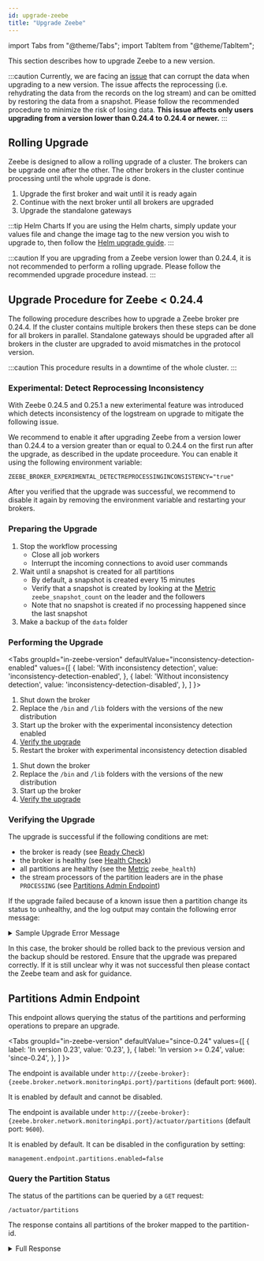 ```yaml
---
id: upgrade-zeebe
title: "Upgrade Zeebe"
---
```


import Tabs from "@theme/Tabs";
import TabItem from "@theme/TabItem";

This section describes how to upgrade Zeebe to a new version.

:::caution
Currently, we are facing an [issue](https://github.com/zeebe-io/zeebe/issues/5581) that can corrupt the data when upgrading to a new version. The issue affects the reprocessing (i.e. rehydrating the data from the records on the log stream) and can be omitted by restoring the data from a snapshot. Please follow the recommended procedure to minimize the risk of losing data. **This issue affects only users upgrading from a version lower than 0.24.4 to 0.24.4 or newer.**
:::

## Rolling Upgrade

Zeebe is designed to allow a rolling upgrade of a cluster. The brokers can be upgrade one after the other. The other brokers in the cluster continue processing until the whole upgrade is done.

1. Upgrade the first broker and wait until it is ready again
1. Continue with the next broker until all brokers are upgraded
1. Upgrade the standalone gateways

:::tip Helm Charts
If you are using the Helm charts, simply update your values file and change the image tag to the new version you wish to upgrade to, then follow the [Helm upgrade guide](https://helm.sh/docs/helm/helm_upgrade/).
:::

:::caution
If you are upgrading from a Zeebe version lower than 0.24.4, it is not recommended to perform a rolling upgrade. Please follow the recommended upgrade procedure instead.
:::

## Upgrade Procedure for Zeebe < 0.24.4

The following procedure describes how to upgrade a Zeebe broker pre 0.24.4. If the cluster contains multiple brokers then these steps can be done for all brokers in parallel. Standalone gateways should be upgraded after all brokers in the cluster are upgraded to avoid mismatches in the protocol version.

:::caution
This procedure results in a downtime of the whole cluster.
:::

### Experimental: Detect Reprocessing Inconsistency

With Zeebe 0.24.5 and 0.25.1 a new exterimental feature was introduced which detects inconsistency of the logstream on upgrade to mitigate the following issue.

We recommend to enable it after upgrading Zeebe from a version lower than 0.24.4 to a version greater than or equal to 0.24.4 on the first run after the upgrade, as described in the update proceedure. You can enable it using the following environment variable:

`ZEEBE_BROKER_EXPERIMENTAL_DETECTREPROCESSINGINCONSISTENCY="true"`

After you verified that the upgrade was successful, we recommend to disable it again by removing the environment variable and restarting your brokers.

### Preparing the Upgrade

1. Stop the workflow processing
    * Close all job workers
    * Interrupt the incoming connections to avoid user commands
1. Wait until a snapshot is created for all partitions
    * By default, a snapshot is created every 15 minutes
    * Verify that a snapshot is created by looking at the [Metric](metrics.md) `zeebe_snapshot_count` on the leader and the followers
    * Note that no snapshot is created if no processing happened since the last snapshot
1. Make a backup of the `data` folder

### Performing the Upgrade

<Tabs groupId="in-zeebe-version" defaultValue="inconsistency-detection-enabled" values={[ 
{ label: 'With inconsistency detection', value: 'inconsistency-detection-enabled', }, 
{ label: 'Without inconsistency detection', value: 'inconsistency-detection-disabled', }, 
] }>

<TabItem value="inconsistency-detection-enabled">

1. Shut down the broker
1. Replace the `/bin` and `/lib` folders with the versions of the new distribution
1. Start up the broker with the experimental inconsistency detection enabled
1. [Verify the upgrade](#verifying-the-upgrade)
1. Restart the broker with experimental inconsistency detection disabled

</TabItem>

<TabItem value="inconsistency-detection-disabled">

1. Shut down the broker
1. Replace the `/bin` and `/lib` folders with the versions of the new distribution
1. Start up the broker
1. [Verify the upgrade](#verifying-the-upgrade)

</TabItem>
</Tabs>

### Verifying the Upgrade

The upgrade is successful if the following conditions are met:

* the broker is ready (see [Ready Check](health.md#ready-check))
* the broker is healthy (see [Health Check](health.md#health-check))
* all partitions are healthy (see the [Metric](metrics.md#metrics-related-to-health) `zeebe_health`)
* the stream processors of the partition leaders are in the phase `PROCESSING` (see [Partitions Admin Endpoint](#partitions-admin-endpoint))

If the upgrade failed because of a known issue then a partition change its status to unhealthy, and the log output may contain the following error message:

<details>
  <summary>Sample Upgrade Error Message</summary>
  <p>

```
Unexpected error on recovery happens.
io.zeebe.engine.processor.InconsistentReprocessingException: Reprocessing issue detected!
  Restore the data from a backup and follow the recommended upgrade procedure. [cause:
  "The key of the record on the log stream doesn't match to the record from reprocessing.",
  log-stream-record: {"partitionId":1,"value":{"version":1,"bpmnProcessId":"parallel-tasks",
  "workflowKey":2251799813685249,"parentElementInstanceKey":-1,"parentWorkflowInstanceKey":-1,
  "bpmnElementType":"PARALLEL_GATEWAY","flowScopeKey":2251799813685251,
  "elementId":"ExclusiveGateway_0tkgnd5","workflowInstanceKey":2251799813685251},
  "key":2251799813685256,"sourceRecordPosition":4294997784,"valueType":"WORKFLOW_INSTANCE",
  "timestamp":1601025180728,"recordType":"EVENT","intent":"ELEMENT_ACTIVATING",
  "rejectionType":"NULL_VAL","rejectionReason":"","position":4294998112},
  reprocessing-record: {key=2251799813685255, sourceRecordPosition=4294997784,
  intent=WorkflowInstanceIntent:ELEMENT_ACTIVATING, recordType=EVENT}]
```

  </p>
</details>

In this case, the broker should be rolled back to the previous version and the backup should be restored. Ensure that the upgrade was prepared correctly. If it is still unclear why it was not successful then please contact the Zeebe team and ask for guidance.

## Partitions Admin Endpoint

This endpoint allows querying the status of the partitions and performing operations to prepare an upgrade.

<Tabs groupId="in-zeebe-version" defaultValue="since-0.24" values={[ 
{ label: 'In version 0.23', value: '0.23', }, 
{ label: 'In version >= 0.24', value: 'since-0.24', }, 
] }>

<TabItem value="0.23">

The endpoint is available under `http://{zeebe-broker}:{zeebe.broker.network.monitoringApi.port}/partitions` (default port: `9600`). 

It is enabled by default and cannot be disabled.

</TabItem>

<TabItem value="since-0.24">

The endpoint is available under `http://{zeebe-broker}:{zeebe.broker.network.monitoringApi.port}/actuator/partitions` (default port: `9600`).

It is enabled by default. It can be disabled in the configuration by setting:

```
management.endpoint.partitions.enabled=false
```

</TabItem>
</Tabs>

### Query the Partition Status

The status of the partitions can be queried by a `GET` request:
```
/actuator/partitions
```

The response contains all partitions of the broker mapped to the partition-id.

<details>
  <summary>Full Response</summary>
  <p>

```
{
    "1":{
        "role":"LEADER",
        "snapshotId":"399-1-1601275126554-490-490",
        "processedPosition":490,
        "processedPositionInSnapshot":490,
        "streamProcessorPhase":"PROCESSING"
    }
}
```

  </p>
</details>
